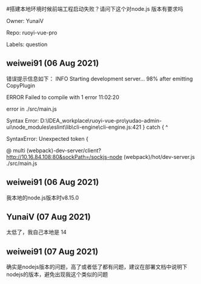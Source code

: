 #搭建本地环境时候前端工程启动失败？请问下这个对node.js 版本有要求吗

Owner: YunaiV

Repo: ruoyi-vue-pro

Labels: question 

## weiwei91 (06 Aug 2021)

错误提示信息如下：
INFO  Starting development server...
98% after emitting CopyPlugin

 ERROR  Failed to compile with 1 error                                                                                                 11:02:20

 error  in ./src/main.js

Syntax Error: D:\IDEA_workplace\ruoyi-vue-pro\yudao-admin-ui\node_modules\eslint\lib\cli-engine\cli-engine.js:421
    } catch {
            ^

SyntaxError: Unexpected token {


 @ multi (webpack)-dev-server/client?http://10.16.84.108:80&sockPath=/sockjs-node (webpack)/hot/dev-server.js ./src/main.js


## weiwei91 (06 Aug 2021)

我本地的node.js版本时v8.15.0


## YunaiV (07 Aug 2021)

太低了，我自己本地是 14

## weiwei91 (07 Aug 2021)

确实是nodejs版本的问题，高了或者低了都有问题，建议在部署文档中说明下nodejs的版本，避免出现我这个类似的问题

